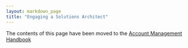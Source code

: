 ```yaml
---
layout: markdown_page
title: "Engaging a Solutions Architect"
---
```

The contents of this page have been moved to the [Account Management Handbook](/handbook/account-management/)
